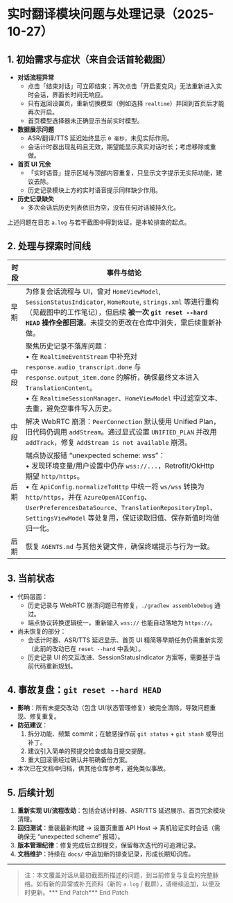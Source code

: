 # 实时翻译模块问题与处理记录（2025-10-27）

## 1. 初始需求与症状（来自会话首轮截图）

- **对话流程异常**
  - 点击「结束对话」可立即结束；再次点击「开启麦克风」无法重新进入实时会话，界面长时间无响应。
  - 只有返回设置页，重新切换模型（例如选择 `realtime`）并回到首页后才能再次开启。
  - 首页模型选择器未正确显示当前实时模型。
- **数据展示问题**
  - ASR/翻译/TTS 延迟始终显示 `0 毫秒`，未见实际作用。
  - 会话计时器出现乱码且无效，期望能显示真实对话时长；考虑移除或重做。
- **首页 UI 冗余**
  - 「实时语音」提示区域与顶部内容重复，只显示文字提示无实际功能，建议去除。
  - 历史记录模块上方的实时语音提示同样缺少作用。
- **历史记录缺失**
  - 多次会话后历史列表依旧为空，没有任何对话被持久化。

上述问题在日志 `a.log` 与若干截图中得到佐证，是本轮排查的起点。

## 2. 处理与探索时间线

| 时段 | 事件与结论 |
| --- | --- |
| 早期 | 为修复会话流程与 UI，曾对 `HomeViewModel`, `SessionStatusIndicator`, `HomeRoute`, `strings.xml` 等进行重构（见截图中的工作笔记），但后续 **被一次 `git reset --hard HEAD` 操作全部回滚**。未提交的更改在仓库中消失，需后续重新补做。 |
| 中段 | 聚焦历史记录不落库问题：<br/>• 在 `RealtimeEventStream` 中补充对 `response.audio_transcript.done` 与 `response.output_item.done` 的解析，确保最终文本进入 `TranslationContent`。<br/>• 在 `RealtimeSessionManager`、`HomeViewModel` 中过滤空文本、去重，避免空事件写入历史。 |
| 中段 | 解决 WebRTC 崩溃：`PeerConnection` 默认使用 Unified Plan，旧代码仍调用 `addStream`。通过显式设置 `UNIFIED_PLAN` 并改用 `addTrack`，修复 `AddStream is not available` 崩溃。 |
| 后期 | 端点协议报错 “unexpected scheme: wss”：<br/>• 发现环境变量/用户设置中仍存 `wss://...`，Retrofit/OkHttp 期望 `http/https`。<br/>• 在 `ApiConfig.normalizeToHttp` 中统一将 `ws/wss` 转换为 `http/https`，并在 `AzureOpenAIConfig`、`UserPreferencesDataSource`、`TranslationRepositoryImpl`、`SettingsViewModel` 等处复用，保证读取旧值、保存新值时均做归一化。 |
| 后期 | 恢复 `AGENTS.md` 与其他关键文件，确保终端提示与行为一致。 |

## 3. 当前状态

- 代码层面：
  - 历史记录与 WebRTC 崩溃问题已有修复，`./gradlew assembleDebug` 通过。
  - 端点协议转换逻辑统一，重新输入 `wss://` 也能自动落地为 `https://`。
- 尚未恢复的部分：
  - 会话计时器、ASR/TTS 延迟显示、首页 UI 精简等早期任务仍需重新实现（此前的改动已在 `reset --hard` 中丢失）。
  - 历史记录 UI 的交互改进、SessionStatusIndicator 方案等，需要基于当前代码重新规划。

## 4. 事故复盘：`git reset --hard HEAD`

- **影响**：所有未提交改动（包含 UI/状态管理修复）被完全清除，导致问题重现、修复重复。
- **防范建议**：
  1. 拆分功能、频繁 commit；在敏感操作前 `git status` + `git stash` 或导出补丁。
  2. 建议引入简单的预提交检查或每日提交提醒。
  3. 重大回滚需经过确认并明确备份方案。
- 本次已在文档中归档，供其他仓库参考，避免类似事故。

## 5. 后续计划

1. **重新实现 UI/流程改动**：包括会话计时器、ASR/TTS 延迟展示、首页冗余模块清理。
2. **回归测试**：重装最新构建 → 设置页重置 API Host → 真机验证实时会话（需确保无 “unexpected scheme” 报错）。
3. **版本管理纪律**：修复完成后立即提交，保留每次迭代的可追溯记录。
4. **文档维护**：持续在 `docs/` 中追加新的排查记录，形成长期知识库。

---

> 注：本文覆盖对话从最初截图所描述的问题，到当前修复与复盘的完整脉络。如有新的异常或补充资料（新的 `a.log` / 截屏），请继续追加，以便及时更新。*** End Patch*** End Patch
